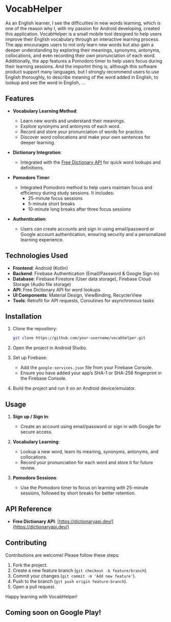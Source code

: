 # VocabHelper

As an English learner, I see the difficulties in new words learning, which is one of the reason why I, with my passion for Android developing, created this application. VocabHelper is a small mobile tool designed to help users improve their English vocabulary through an interactive learning process. The app encourages users to not only learn new words but also gain a deeper understanding by exploring their meanings, synonyms, antonyms, collocations, and even recording their own pronunciation of each word. Additionally, the app features a Pomodoro timer to help users focus during their learning sessions.
And the importnt thing is, although this software product support many languages, but I strongly recommend users to use English thoroughly, to describe meaning of the word added in English, to lookup and see the word in English, ...

## Features

- **Vocabulary Learning Method**: 
  - Learn new words and understand their meanings.
  - Explore synonyms and antonyms of each word.
  - Record and store your pronunciation of words for practice.
  - Discover word collocations and make your own sentences for deeper learning.

- **Dictionary Integration**: 
  - Integrated with the [Free Dictionary API](https://dictionaryapi.dev/) for quick word lookups and definitions.
  
- **Pomodoro Timer**: 
  - Integrated Pomodoro method to help users maintain focus and efficiency during study sessions. It includes:
    - 25-minute focus sessions
    - 5-minute short breaks
    - 10-minute long breaks after three focus sessions

- **Authentication**:
  - Users can create accounts and sign in using email/password or Google account authentication, ensuring security and a personalized learning experience.
  
## Technologies Used

- **Frontend**: Android (Kotlin)
- **Backend**: Firebase Authentication (Email/Password & Google Sign-In)
- **Database**: Firebase Firestore (User data storage), Firebase Cloud Storage (Audio file storage)
- **API**: Free Dictionary API for word lookups
- **UI Components**: Material Design, ViewBinding, RecyclerView
- **Tools**: Retrofit for API requests, Coroutines for asynchronous tasks

## Installation

1. Clone the repository:
    ```bash
    git clone https://github.com/your-username/vocabhelper.git
    ```
    
2. Open the project in Android Studio.

3. Set up Firebase:
    - Add the `google-services.json` file from your Firebase Console.
    - Ensure you have added your app’s SHA-1 or SHA-256 fingerprint in the Firebase Console.

4. Build the project and run it on an Android device/emulator.

## Usage

1. **Sign up / Sign in**:
    - Create an account using email/password or sign in with Google for secure access.
    
2. **Vocabulary Learning**:
    - Lookup a new word, learn its meaning, synonyms, antonyms, and collocations.
    - Record your pronunciation for each word and store it for future review.
    
3. **Pomodoro Sessions**:
    - Use the Pomodoro timer to focus on learning with 25-minute sessions, followed by short breaks for better retention.

## API Reference

- **Free Dictionary API**: [https://dictionaryapi.dev/](https://dictionaryapi.dev/)
  
## Contributing

Contributions are welcome! Please follow these steps:
1. Fork the project.
2. Create a new feature branch (`git checkout -b feature/branch`).
3. Commit your changes (`git commit -m 'Add new feature'`).
4. Push to the branch (`git push origin feature-branch`).
5. Open a pull request.

Happy learning with VocabHelper!

## Coming soon on Google Play!
